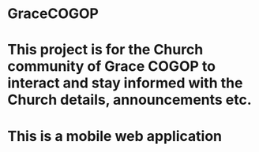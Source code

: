 # GraceCOGOP
# This project is for the Church community of Grace COGOP to interact and stay informed with the Church details, announcements etc.
# This is a mobile web application
